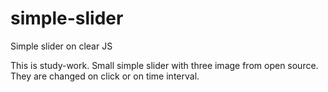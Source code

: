# simple-slider
Simple slider on clear JS


This is study-work. Small simple slider with three image from open source. They are changed on click or on time interval.
